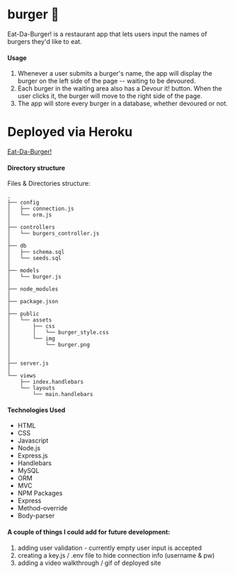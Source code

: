 # burger :hamburger:

Eat-Da-Burger! is a restaurant app that lets users input the names of burgers they'd like to eat.

#### Usage

1. Whenever a user submits a burger's name, the app will display the burger on the left side of the page -- waiting to be devoured.
2. Each burger in the waiting area also has a Devour it! button. When the user clicks it, the burger will move to the right side of the page.
3. The app will store every burger in a database, whether devoured or not.

# Deployed via Heroku

[Eat-Da-Burger!](https://eat-da-burger-26516.herokuapp.com/)

#### Directory structure

Files & Directories structure:

```
.
├── config
│   ├── connection.js
│   └── orm.js
│ 
├── controllers
│   └── burgers_controller.js
│
├── db
│   ├── schema.sql
│   └── seeds.sql
│
├── models
│   └── burger.js
│ 
├── node_modules
│ 
├── package.json
│
├── public
│   └── assets
│       ├── css
│       │   └── burger_style.css
│       └── img
│           └── burger.png
│  
│
├── server.js
│
└── views
    ├── index.handlebars
    └── layouts
        └── main.handlebars
```

#### Technologies Used

* HTML
* CSS
* Javascript
* Node.js
* Express.js
* Handlebars
* MySQL
* ORM
* MVC
* NPM Packages
* Express
* Method-override
* Body-parser


#### A couple of things I could add for future development:
1. adding user validation - currently empty user input is accepted
2. creating a key.js / .env file to hide connection info (username & pw)
3. adding a video walkthrough / gif of deployed site
